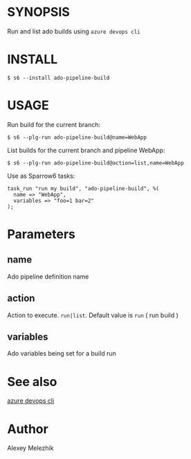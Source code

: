 # SYNOPSIS

Run and list ado builds using `azure devops cli`

# INSTALL

    $ s6 --install ado-pipeline-build

# USAGE

Run build for the current branch:

    $ s6 --plg-run ado-pipeline-build@name=WebApp

List builds for the current branch and pipeline WebApp:

    $ s6 --plg-run ado-pipeline-build@action=list,name=WebApp
    
Use as Sparrow6 tasks:

    task_run "run my build", "ado-pipeline-build", %(
      name => "WebApp",
      variables => "foo=1 bar=2"
    );

# Parameters

## name

Ado pipeline definition name

## action

Action to execute. `run|list`. Default value is `run` ( run build )

## variables

Ado variables being set for a build run

# See also

[azure devops cli](https://docs.microsoft.com/en-us/azure/devops/cli/get-started?view=azure-devops)


# Author

Alexey Melezhik
